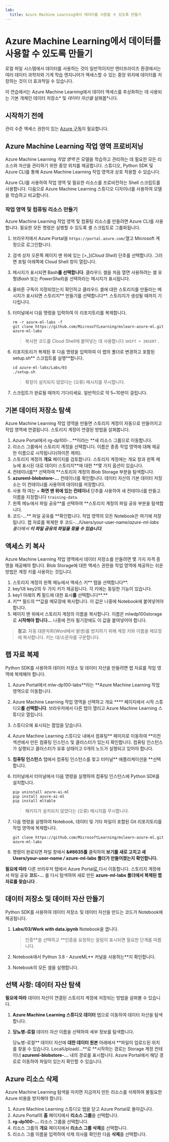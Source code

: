 ```yaml
---
lab:
  title: Azure Machine Learning에서 데이터를 사용할 수 있도록 만들기
---
```


# Azure Machine Learning에서 데이터를 사용할 수 있도록 만들기

로컬 파일 시스템에서 데이터를 사용하는 것이 일반적이지만 엔터프라이즈 환경에서는 여러 데이터 과학자와 기계 학습 엔지니어가 액세스할 수 있는 중앙 위치에 데이터를 저장하는 것이 더 효과적일 수 있습니다.

이 연습에서는 Azure Machine Learning에서 데이터 액세스를 추상화하는 데 사용되는 기본 개체인 데이터 저장소* 및 *데이터 자산을* 살펴봅*니다.

## 시작하기 전에

관리 수준 액세스 권한이 있는 [Azure 구독](https://azure.microsoft.com/free?azure-portal=true)이 필요합니다.

## Azure Machine Learning 작업 영역 프로비저닝

Azure Machine Learning *작업 영역* 은 모델을 학습하고 관리하는 데 필요한 모든 리소스와 자산을 관리하기 위한 중앙 위치를 제공합니다. 스튜디오, Python SDK 및 Azure CLI를 통해 Azure Machine Learning 작업 영역과 상호 작용할 수 있습니다.

Azure CLI를 사용하여 작업 영역 및 필요한 리소스를 프로비전하는 Shell 스크립트를 사용합니다. 다음으로 Azure Machine Learning 스튜디오 디자이너를 사용하여 모델을 학습하고 비교합니다.

### 작업 영역 및 컴퓨팅 리소스 만들기

Azure Machine Learning 작업 영역 및 컴퓨팅 리소스를 만들려면 Azure CLI를 사용합니다. 필요한 모든 명령은 실행할 수 있도록 셸 스크립트로 그룹화됩니다.

1. 브라우저에서 Azure Portal을 `https://portal.azure.com/`열고 Microsoft 계정으로 로그인합니다.
1. 검색 상자 오른쪽 페이지 맨 위에 있는 \[>_](*Cloud Shell*) 단추를 선택합니다. 그러면 포털 아래쪽에 Cloud Shell 창이 열립니다.
1. 메시지가 표시되면 Bash**를 선택합니다**. 클라우드 셸을 처음 열면 사용하려는 셸 유형(*Bash* 또는 *PowerShell*)을 선택하라는 메시지가 표시됩니다.
1. 올바른 구독이 지정되었는지 확인하고 클라우드 셸에 대한 스토리지를 만들라는 메시지가 표시되면 스토리지** 만들기를 선택합니다**. 스토리지가 생성될 때까지 기다립니다.
1. 터미널에서 다음 명령을 입력하여 이 리포지토리를 복제합니다.

    ```azurecli
    rm -r azure-ml-labs -f
    git clone https://github.com/MicrosoftLearning/mslearn-azure-ml.git azure-ml-labs
    ```

    > 복사한 코드를 Cloud Shell에 붙여넣는 데 사용합니다 `SHIFT + INSERT` .

1. 리포지토리가 복제된 후 다음 명령을 입력하여 이 랩의 폴더로 변경하고 포함된 setup.sh** 스크립트를 실행**합니다.

    ```azurecli
    cd azure-ml-labs/Labs/03
    ./setup.sh
    ```

    > 확장이 설치되지 않았다는 (오류) 메시지를 무시합니다.

1. 스크립트가 완료될 때까지 기다리세요. 일반적으로 약 5~10분이 걸립니다.

## 기본 데이터 저장소 탐색

Azure Machine Learning 작업 영역을 만들면 스토리지 계정이 자동으로 만들어지고 작업 영역에 연결됩니다. 스토리지 계정이 연결된 방법을 살펴봅니다.

1. Azure Portal에서 rg-dp100-...**이라는 **새 리소스 그룹으로 이동합니다.
1. 리소스 그룹에서 스토리지 계정을 선택합니다. 이름은 종종 작업 영역에 대해 제공한 이름으로 시작됩니다(하이픈 제외).
1. 스토리지 계정의 **개요** 페이지를 검토합니다. 스토리지 계정에는 개요 창과 왼쪽 메뉴에 표시된 대로 데이터 스토리지**에 대한 **몇 가지 옵션이 있습니다.
1. 컨테이너를** 선택하여 **스토리지 계정의 Blob Storage 부분을 탐색합니다.
1. **azureml-blobstore-...** 컨테이너를 확인합니다. 데이터 자산의 기본 데이터 저장소는 이 컨테이너를 사용하여 데이터를 저장합니다.
1. 사용 하 여는 &#43; **화면 맨 위에 있는 컨테이너** 단추를 사용하여 새 컨테이너를 만들고 이름을 지정합니다 `training-data`.
1. 왼쪽 메뉴에서 파일 공유**를 선택하여 **스토리지 계정의 파일 공유 부분을 탐색합니다.
1. 코드-...** 파일 공유를 **확인합니다. 작업 영역의 모든 Notebook은 여기에 저장됩니다. 랩 자료를 복제한 후 코드-.../Users/your-user-name/*azure-ml-labs 폴더에서 **이 파일 공유의 파일을 찾을 수 있습니다**.*

## 액세스 키 복사

Azure Machine Learning 작업 영역에서 데이터 저장소를 만들려면 몇 가지 자격 증명을 제공해야 합니다. Blob Storage에 대한 액세스 권한을 작업 영역에 제공하는 쉬운 방법은 계정 키를 사용하는 것입니다.

1. 스토리지 계정의 왼쪽 메뉴에서 액세스 키** 탭을 선택합니다**.
1. key1과 key2의 두 가지 키가 제공됩니다. 각 키에는 동일한 기능이 있습니다. 
1. key1 아래의 **키** 필드에 대한 표시**를** 선택합니다**.**
1. 키** 필드의 **값을 메모장에 복사합니다. 이 값은 나중에 Notebook에 붙여넣어야 합니다.
1. 페이지 맨 위에서 스토리지 계정의 이름을 복사합니다. 이름은 mlwdp100storage로 **시작해야 합니다...** 나중에 전자 필기장에도 이 값을 붙여넣어야 합니다.

> **참고**: 자동 대문자화(Word에서 발생)를 방지하기 위해 계정 키와 이름을 메모장에 복사합니다. 키는 대/소문자를 구분합니다.

## 랩 자료 복제

Python SDK를 사용하여 데이터 저장소 및 데이터 자산을 만들려면 랩 자료를 작업 영역에 복제해야 합니다.

1. Azure Portal에서 mlw-dp100-labs**라는 **Azure Machine Learning 작업 영역으로 이동합니다.
1. Azure Machine Learning 작업 영역을 선택하고 개요 **** 페이지에서 시작 스튜디오**를 선택합니다**. 브라우저에서 다른 탭이 열리고 Azure Machine Learning 스튜디오 열립니다.
1. 스튜디오에 표시되는 팝업을 닫습니다.
1. Azure Machine Learning 스튜디오 내에서 컴퓨팅** 페이지로 이동하여 **이전 섹션에서 만든 컴퓨팅 인스턴스 및 클러스터가 있는지 확인합니다. 컴퓨팅 인스턴스가 실행되고 클러스터가 유휴 상태이고 0개의 노드가 실행되고 있어야 합니다.
1. **컴퓨팅 인스턴스** 탭에서 컴퓨팅 인스턴스를 찾고 터미널** 애플리케이션을 **선택합니다.
1. 터미널에서 터미널에서 다음 명령을 실행하여 컴퓨팅 인스턴스에 Python SDK를 설치합니다.

    ```azurecli
    pip uninstall azure-ai-ml
    pip install azure-ai-ml
    pip install mltable
    ```

    > 패키지가 설치되지 않았다는 (오류) 메시지를 무시합니다.

1. 다음 명령을 실행하여 Notebook, 데이터 및 기타 파일이 포함된 Git 리포지토리를 작업 영역에 복제합니다.

    ```azurecli
    git clone https://github.com/MicrosoftLearning/mslearn-azure-ml.git azure-ml-labs
    ```

1. 명령이 완료되면 파일 창에서 **&#8635를** 클릭하여 **보기를 새로 고치고 새 **Users/your-user-name */* azure-ml-labs 폴더가 만들어졌는지 확인합니다**.**

**필요에 따라** 다른 브라우저 탭에서 Azure Portal[로 ](https://portal.azure.com?azure-portal=true)다시 이동합니다. 스토리지 계정에서 파일 공유 **코드-...** 를 다시 탐색하여 새로 만든 **azure-ml-labs 폴더에서 복제된 랩 자료를 찾습니다** .

## 데이터 저장소 및 데이터 자산 만들기

Python SDK를 사용하여 데이터 저장소 및 데이터 자산을 만드는 코드가 Notebook에 제공됩니다.

1. **Labs/03/Work with data.ipynb** Notebook을 엽니다.

    > 인증**을 선택하고 **인증을 요청하는 알림이 표시되면 필요한 단계를 따릅니다.

1. Notebook에서 Python 3.8 - AzureML** 커널을 사용하는**지 확인합니다.
1. Notebook의 모든 셀을 실행합니다.

## 선택 사항: 데이터 자산 탐색

**필요에 따라** 데이터 자산이 연결된 스토리지 계정에 저장되는 방법을 살펴볼 수 있습니다.

1. **Azure Machine Learning 스튜디오 데이터** 탭으로 이동하여 데이터 자산을 탐색합니다.
1. **당뇨병-로컬** 데이터 자산 이름을 선택하여 세부 정보를 탐색합니다. 

    당뇨병-로컬** 데이터 자산에 **대한 데이터 원본** 아래에서 **파일이 업로드된 위치를 찾을 수 있습니다. LocalUpload/...**로 **시작하는 경로는 Storage 계정 컨테이너 **azureml-blobstore-...** 내의 경로를 표시합니다. Azure Portal에서 해당 경로로 이동하여 파일이 있는지 확인할 수 있습니다.

## Azure 리소스 삭제

Azure Machine Learning 탐색을 마치면 지금까지 만든 리소스를 삭제하여 불필요한 Azure 비용을 방지해야 합니다.

1. Azure Machine Learning 스튜디오 탭을 닫고 Azure Portal로 돌아갑니다.
1. Azure Portal의 **홈** 페이지에서 **리소스 그룹**을 선택합니다.
1. **rg-dp100-...** 리소스 그룹을 선택합니다.
1. 리소스 그룹의 **개요** 페이지에서 **리소스 그룹 삭제**를 선택합니다.
1. 리소스 그룹 이름을 입력하여 삭제 의사를 확인한 다음 **삭제**를 선택합니다.
